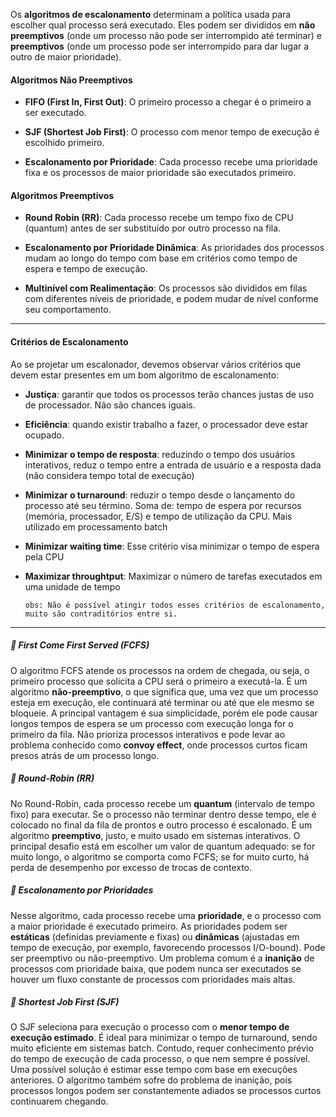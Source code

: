 Os **algoritmos de escalonamento** determinam a política usada para escolher qual processo será executado. Eles podem ser divididos em **não preemptivos** (onde um processo não pode ser interrompido até terminar) e **preemptivos** (onde um processo pode ser interrompido para dar lugar a outro de maior prioridade).

#### Algoritmos Não Preemptivos

- **FIFO (First In, First Out)**: O primeiro processo a chegar é o primeiro a ser executado.
    
- **SJF (Shortest Job First)**: O processo com menor tempo de execução é escolhido primeiro.
    
- **Escalonamento por Prioridade**: Cada processo recebe uma prioridade fixa e os processos de maior prioridade são executados primeiro.
    

#### Algoritmos Preemptivos

- **Round Robin (RR)**: Cada processo recebe um tempo fixo de CPU (quantum) antes de ser substituído por outro processo na fila.
    
- **Escalonamento por Prioridade Dinâmica**: As prioridades dos processos mudam ao longo do tempo com base em critérios como tempo de espera e tempo de execução.
    
- **Multinível com Realimentação**: Os processos são divididos em filas com diferentes níveis de prioridade, e podem mudar de nível conforme seu comportamento.

---
#### Critérios de Escalonamento

Ao se projetar um escalonador, devemos observar vários critérios que devem estar presentes em um bom algoritmo de escalonamento:

- **Justiça**: garantir que todos os processos terão chances justas de uso de processador. Não são chances iguais.

- **Eficiência**: quando existir trabalho a fazer, o processador deve estar ocupado.

- **Minimizar o tempo de resposta**: reduzindo o tempo dos usuários interativos, reduz o tempo entre a entrada de usuário e a resposta dada (não considera tempo total de execução)

- **Minimizar o turnaround**: reduzir o tempo desde o lançamento do processo até seu término. Soma de: tempo de espera por recursos (memória, processador, E/S) e tempo de utilização da CPU. Mais utilizado em processamento batch

- **Minimizar waiting time**: Esse critério visa minimizar o tempo de espera pela CPU

- **Maximizar throughtput**: Maximizar o número de tarefas executados em uma unidade de tempo


	`obs: Não é possível atingir todos esses critérios de escalonamento, muito são contraditórios entre si.`

---

##### 🔹 First Come First Served (FCFS)

O algoritmo FCFS atende os processos na ordem de chegada, ou seja, o primeiro processo que solicita a CPU será o primeiro a executá-la. É um algoritmo **não-preemptivo**, o que significa que, uma vez que um processo esteja em execução, ele continuará até terminar ou até que ele mesmo se bloqueie. A principal vantagem é sua simplicidade, porém ele pode causar longos tempos de espera se um processo com execução longa for o primeiro da fila. Não prioriza processos interativos e pode levar ao problema conhecido como **convoy effect**, onde processos curtos ficam presos atrás de um processo longo.

##### 🔹 Round-Robin (RR)

No Round-Robin, cada processo recebe um **quantum** (intervalo de tempo fixo) para executar. Se o processo não terminar dentro desse tempo, ele é colocado no final da fila de prontos e outro processo é escalonado. É um algoritmo **preemptivo**, justo, e muito usado em sistemas interativos. O principal desafio está em escolher um valor de quantum adequado: se for muito longo, o algoritmo se comporta como FCFS; se for muito curto, há perda de desempenho por excesso de trocas de contexto.

##### 🔹 Escalonamento por Prioridades

Nesse algoritmo, cada processo recebe uma **prioridade**, e o processo com a maior prioridade é executado primeiro. As prioridades podem ser **estáticas** (definidas previamente e fixas) ou **dinâmicas** (ajustadas em tempo de execução, por exemplo, favorecendo processos I/O-bound). Pode ser preemptivo ou não-preemptivo. Um problema comum é a **inanição** de processos com prioridade baixa, que podem nunca ser executados se houver um fluxo constante de processos com prioridades mais altas.

##### 🔹 Shortest Job First (SJF)

O SJF seleciona para execução o processo com o **menor tempo de execução estimado**. É ideal para minimizar o tempo de turnaround, sendo muito eficiente em sistemas batch. 
Contudo, requer conhecimento prévio do tempo de execução de cada processo, o que nem sempre é possível. Uma possível solução é estimar esse tempo com base em execuções anteriores. O algoritmo também sofre do problema de inanição, pois processos longos podem ser constantemente adiados se processos curtos continuarem chegando.